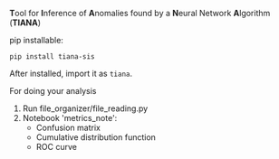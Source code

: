 **T**ool for **I**nference of **A**nomalies found by a **N**eural Network **A**lgorithm (**TIANA**)

pip installable:
```
pip install tiana-sis
```

After installed, import it as `tiana`. 

For doing your analysis
1. Run file_organizer/file_reading.py
2. Notebook 'metrics_note':   
   * Confusion matrix
   * Cumulative distribution function  
   * ROC curve  


